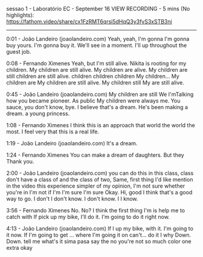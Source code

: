 sessao 1 - Laboratório EC - September 16
VIEW RECORDING - 5 mins (No highlights): https://fathom.video/share/cx1FzRMT6qrsi5dHqQ3y3fyS3xSTB3ni

---

0:01 - João Landeiro (joaolandeiro.com)
  Yeah, yeah, I'm gonna I'm gonna buy yours. I'm gonna buy it. We'll see in a moment. I'll up throughout the guest job.

0:08 - Fernando Ximenes
  Yeah, but I'm still alive. Nikita is rooting for my children. My children are still alive. My children are alive.  My children are still children are still alive. children children children My children... My children are My children are still alive.  My children still My are still alive.

0:45 - João Landeiro (joaolandeiro.com)
  My children are still We I'mTalking how you became pioneer. As public My children were always me. You sauce, you don't know, bye.  I believe that's a dream. He's been making a dream. a young princess.

1:08 - Fernando Ximenes
  I think this is an approach that world the world the most. I feel very that this is a real life.

1:19 - João Landeiro (joaolandeiro.com)
  It's a dream.

1:24 - Fernando Ximenes
  You can make a dream of daughters. But they Thank you.

2:00 - João Landeiro (joaolandeiro.com)
  you can do this in this class, class don't have a class of and the class of two, Same, first thing I'd like mention in the video this experience simpler of my opinion, I'm not sure whether you're in I'm not if I'm I'm sure I'm sure  Okay. Hi, good I think that's a good way to go. I don't I don't know. I don't know. I I know.

3:56 - Fernando Ximenes
  No. No? I think the first thing I'm is help me to catch with If pick up my bike, I'll do it.  I'm going to do it right now.

4:13 - João Landeiro (joaolandeiro.com)
  If I up my bike, with it. I'm going to it now. If I'm going to get ... where I'm going it on can't...  do it I why Down. Down. tell me what's it sima pasa say the no you're not so much color one extra okay